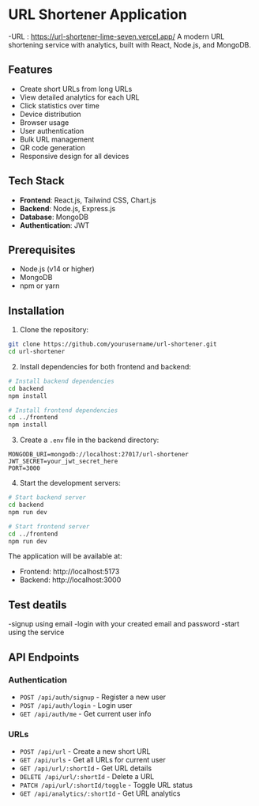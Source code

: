 # URL Shortener Application
-URL : https://url-shortener-lime-seven.vercel.app/
A modern URL shortening service with analytics, built with React, Node.js, and MongoDB.

## Features

- Create short URLs from long URLs
-  View detailed analytics for each URL
  - Click statistics over time
  - Device distribution
  - Browser usage
- User authentication
- Bulk URL management
- QR code generation
- Responsive design for all devices

## Tech Stack

- **Frontend**: React.js, Tailwind CSS, Chart.js
- **Backend**: Node.js, Express.js
- **Database**: MongoDB
- **Authentication**: JWT

## Prerequisites

- Node.js (v14 or higher)
- MongoDB
- npm or yarn

## Installation

1. Clone the repository:
```bash
git clone https://github.com/yourusername/url-shortener.git
cd url-shortener
```

2. Install dependencies for both frontend and backend:
```bash
# Install backend dependencies
cd backend
npm install

# Install frontend dependencies
cd ../frontend
npm install
```

3. Create a `.env` file in the backend directory:
```env
MONGODB_URI=mongodb://localhost:27017/url-shortener
JWT_SECRET=your_jwt_secret_here
PORT=3000
```

4. Start the development servers:
```bash
# Start backend server
cd backend
npm run dev

# Start frontend server
cd ../frontend
npm run dev
```

The application will be available at:
- Frontend: http://localhost:5173
- Backend: http://localhost:3000

## Test deatils
-signup using email
-login with your created email and password 
-start using the service


## API Endpoints

### Authentication
- `POST /api/auth/signup` - Register a new user
- `POST /api/auth/login` - Login user
- `GET /api/auth/me` - Get current user info

### URLs
- `POST /api/url` - Create a new short URL
- `GET /api/urls` - Get all URLs for current user
- `GET /api/url/:shortId` - Get URL details
- `DELETE /api/url/:shortId` - Delete a URL
- `PATCH /api/url/:shortId/toggle` - Toggle URL status
- `GET /api/analytics/:shortId` - Get URL analytics
